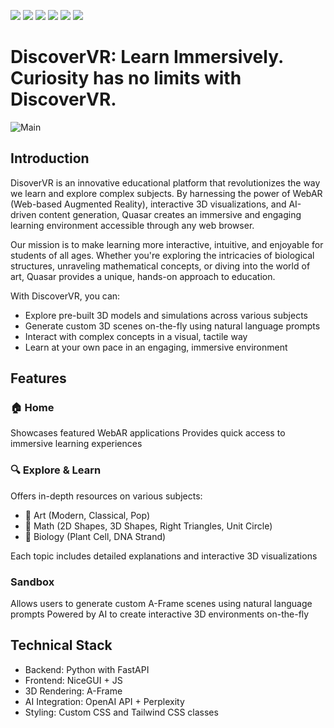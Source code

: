<img src="https://img.shields.io/static/v1?label=Baackend&message=Python&color=blue&style=plastic&logo=python" /> <img src="https://img.shields.io/static/v1?label=Frontend&message=Javascript&color=yellow&style=plastic&logo=javascript" />
<img src="https://img.shields.io/static/v1?label=Web&message=FastAPI&color=green&style=plastic&logo=fastapi" />
<img src="https://img.shields.io/static/v1?label=Web&message=NiceGui&color=orange&style=plastic" />
<img src="https://img.shields.io/static/v1?label=Prompting&message=Perplexity/OpenAI&color=blue&style=plastic&logo=openai" />
<img src="https://img.shields.io/static/v1?label=Web-AR&message=A-Frame&color=black&style=plastic&logo=aframe.io" />

# DiscoverVR: Learn Immersively. Curiosity has no limits with DiscoverVR.

![Main](https://media.giphy.com/media/wKoPDy4mp8Lr6IJ9ce/giphy.gif)

## Introduction

DisoverVR is an innovative educational platform that revolutionizes the way we learn and explore complex subjects. By harnessing the power of WebAR (Web-based Augmented Reality), interactive 3D visualizations, and AI-driven content generation, Quasar creates an immersive and engaging learning environment accessible through any web browser.

Our mission is to make learning more interactive, intuitive, and enjoyable for students of all ages. Whether you're exploring the intricacies of biological structures, unraveling mathematical concepts, or diving into the world of art, Quasar provides a unique, hands-on approach to education.

With DiscoverVR, you can: 

- Explore pre-built 3D models and simulations across various subjects
- Generate custom 3D scenes on-the-fly using natural language prompts
- Interact with complex concepts in a visual, tactile way
- Learn at your own pace in an engaging, immersive environment

## Features
### 🏠 Home

Showcases featured WebAR applications
Provides quick access to immersive learning experiences

### 🔍 Explore & Learn

Offers in-depth resources on various subjects:

- 🎨 Art (Modern, Classical, Pop)
- 🧮 Math (2D Shapes, 3D Shapes, Right Triangles, Unit Circle)
- 🧬 Biology (Plant Cell, DNA Strand)

Each topic includes detailed explanations and interactive 3D visualizations

###  Sandbox

Allows users to generate custom A-Frame scenes using natural language prompts
Powered by AI to create interactive 3D environments on-the-fly

## Technical Stack
- Backend: Python with FastAPI
- Frontend: NiceGUI + JS
- 3D Rendering: A-Frame 
- AI Integration: OpenAI API + Perplexity
- Styling: Custom CSS and Tailwind CSS classes
